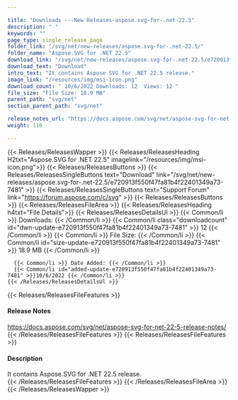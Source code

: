 ```yaml
---

title: "Downloads ---New Releases-aspose.svg-for-.net-22.5"
description: " "
keywords: ""
page_type: single_release_page
folder_link: "/svg/net/new-releases/aspose.svg-for-.net-22.5/"
folder_name: "Aspose.SVG for .NET 22.5"
download_link: "/svg/net/new-releases/aspose.svg-for-.net-22.5/e720913f550f47fa81b4f22401349a73-7481"
download_text: "Download"
intro_text: "It contains Aspose.SVG for .NET 22.5 release."
image_link: "/resources/img/msi-icon.png"
download_count: " 10/6/2022 Downloads: 12  Views: 12 "
file_size: "File Size: 18.9 MB"
parent_path: "svg/net"
section_parent_path: "svg/net"

release_notes_url: "https://docs.aspose.com/svg/net/aspose-svg-for-net-22-5-release-notes/"
weight: 110

---
```


{{< Releases/ReleasesWapper >}}
  {{< Releases/ReleasesHeading H2txt="Aspose.SVG for .NET 22.5" imagelink="/resources/img/msi-icon.png">}}
  {{< Releases/ReleasesButtons >}}
    {{< Releases/ReleasesSingleButtons text="Download" link="/svg/net/new-releases/aspose.svg-for-.net-22.5/e720913f550f47fa81b4f22401349a73-7481" >}}
    {{< Releases/ReleasesSingleButtons text="Support Forum" link="https://forum.aspose.com/c/svg" >}}
  {{< Releases/ReleasesButtons >}}
  {{< Releases/ReleasesFileArea >}}
    {{< Releases/ReleasesHeading h4txt="File Details">}}
    {{< Releases/ReleasesDetailsUl >}}
      {{< Common/li >}} Downloads: {{< /Common/li >}}
      {{< Common/li class="downloadcount" id="dwn-update-e720913f550f47fa81b4f22401349a73-7481" >}} 12 {{< /Common/li >}}
      {{< Common/li >}} File Size: {{< /Common/li >}}
      {{< Common/li id="size-update-e720913f550f47fa81b4f22401349a73-7481" >}} 18.9 MB {{< /Common/li >}}

      {{< Common/li >}} Date Added: {{< /Common/li >}}
      {{< Common/li id="added-update-e720913f550f47fa81b4f22401349a73-7481" >}}10/6/2022 {{< /Common/li >}}
    {{< /Releases/ReleasesDetailsUl >}}

  {{< Releases/ReleasesFileFeatures >}}
      <h4>Release Notes</h4><div><a href='https://docs.aspose.com/svg/net/aspose-svg-for-net-22-5-release-notes/'>https://docs.aspose.com/svg/net/aspose-svg-for-net-22-5-release-notes/</a></div>
  {{< /Releases/ReleasesFileFeatures >}}
  {{< Releases/ReleasesFileFeatures >}}
      <h4>Description</h4><div class="HTMLDescription">It contains Aspose.SVG for .NET 22.5 release.</div>
  {{< /Releases/ReleasesFileFeatures >}}
 {{< /Releases/ReleasesFileArea >}}
{{< /Releases/ReleasesWapper >}}


